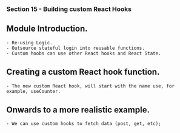 ### Section 15 - Building custom React Hooks
## Module Introduction.
    - Re-using Logic.
    - Outsource stateful login into reusable functions.
    - Custom hoobs can use other React hooks and React State.

## Creating a custom React hook function.
    - The new custom React hook, will start with the name use, for example, useCounter.

## Onwards to a more realistic example.
    - We can use custom hooks to fetch data (post, get, etc);

